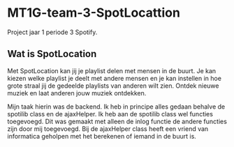 # MT1G-team-3-SpotLocattion

Project jaar 1 periode 3
Spotify.

## Wat is SpotLocation
Met SpotLocation kan jij je playlist delen met mensen in de buurt. Je kan kiezen welke playlist je deelt met andere mensen en je kan instellen in hoe grote straal jij de gedeelde playlists van anderen wilt zien. Ontdek nieuwe muziek en laat anderen jouw muziek ontdekken.

Mijn taak hierin was de backend. Ik heb in principe alles gedaan behalve de spotilib class en de ajaxHelper. Ik heb aan de spotilib class wel functies toegevoegd. Dit was gemaakt met alleen de inlog functie de andere functies zijn door mij toegevoegd. Bij de ajaxHelper class heeft een vriend van informatica geholpen met het berekenen of iemand in de buurt is.
